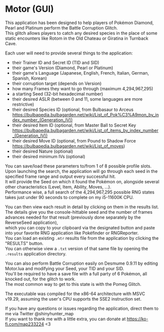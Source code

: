 # Motor (GUI)
This application has been designed to help players of Pokémon Diamond, Pearl and Platinum perform the Battle Corruption Glitch.  
This glitch allows players to catch any desired species in the place of some static encounters like Rotom in the Old Chateau or Giratina in Turnback Cave. 

Each user will need to provide several things to the application:  

- their Trainer ID and Secret ID (TID and SID)
- their game's Version (Diamond, Pearl or Platinum)
- their game's Language (Japanese, English, French, Italian, German, Spanish, Korean)
- their corruption target (depends on Version)
- how many Frames they want to go through (maximum 4,294,967,295)
- a starting Seed (32-bit hexadecimal number)
- their desired ASLR (between 0 and 11, some languages are more restrictive)
- their desired Species ID (optional, from Bulbasaur to Arceus https://bulbapedia.bulbagarden.net/wiki/List_of_Pok%C3%A9mon_by_index_number_(Generation_IV))
- their desired Item ID (optional, from Master Ball to Secret Key https://bulbapedia.bulbagarden.net/wiki/List_of_items_by_index_number_(Generation_IV))
- their desired Move ID (optional, from Pound to Shadow Force https://bulbapedia.bulbagarden.net/wiki/List_of_moves)
- their desired Nature (optional)
- their desired minimum IVs (optional)

You can save/load these parameters to/from 1 of 8 possible profile slots.  
Upon launching the search, the application will go through each seed in the specified frame range and output every successful hit.  
It will provide the Seed on which it found the Pokémon on, alongside several other characteristics (Level, Item, Ability, Moves, ...).  
Performance wise, a full search of the 4,294,967,295 possible RNG states takes just under 90 seconds to complete on my i5-11600K CPU.  
  
You can then view each result in detail by clicking on them in the results list.  
The details give you the console-hittable seed and the number of frames advances needed for that result (previously done separately by the ReverseSeed application),  
which you can copy to your clipboard via the designated button and paste into your favorite RNG application like Pokéfinder or RNGReporter.  
You can load an existing ``.mtr`` results file from the application by clicking the "RESULTS" button.  
You can otherwise view a ``.txt`` version of that same file by opening the ``.results`` application directory.  

You can also perform Battle Corruption easily on Desmume 0.9.11 by editing Motor.lua and modifying your Seed, your TID and your SID.  
You'll be required to have a save file with a full party of 6 Pokémon, all knocked out, for the glitch to work.  
The most common way to get to this state is with the Pomeg Glitch.  

The executable was compiled for the x86-64 architecture with MSVC v19.29, assuming the user's CPU supports the SSE2 instruction set.  

If you have any questions or issues regarding the application, direct them to me via Twitter @shinyhunter_map  
If you want to thank me with a little extra, you can donate at https://ko-fi.com/map233224 <3
